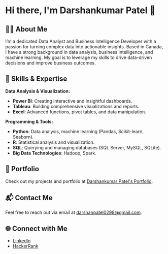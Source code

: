 # Hi there, I'm Darshankumar Patel 👋

## 👨‍💻 About Me

I’m a dedicated Data Analyst and Business Intelligence Developer with a passion for turning complex data into actionable insights. Based in Canada, I have a strong background in data analysis, business intelligence, and machine learning. My goal is to leverage my skills to drive data-driven decisions and improve business outcomes.

## 🌟 Skills & Expertise

**Data Analysis & Visualization:**
- **Power BI**: Creating interactive and insightful dashboards.
- **Tableau**: Building comprehensive visualizations and reports.
- **Excel**: Advanced functions, pivot tables, and data manipulation.

**Programming & Tools:**
- **Python**: Data analysis, machine learning (Pandas, Scikit-learn, Seaborn).
- **R**: Statistical analysis and visualization.
- **SQL**: Querying and managing databases (SQL Server, MySQL, SQLite).
- **Big Data Technologies**: Hadoop, Spark.

## 🚀 Portfolio

Check out my projects and portfolio at [Darshankumar Patel's Portfolio](https://darshankumarpatel02.github.io/Porfolio_Site/).

## 📬 Contact Me

Feel free to reach out via email at [darshanpatel0298@gmail.com](mailto:darshanpatel0298@gmail.com).

## 🌐 Connect with Me

- [LinkedIn](https://linkedin.com/in/patel-darshankumar)
- [HackerRank](https://www.hackerrank.com/darshanpatel3103)
